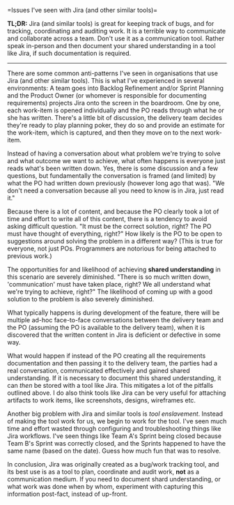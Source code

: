 =Issues I've seen with Jira (and other similar tools)=

**TL;DR:** Jira (and similar tools) is great for keeping track of bugs, and for tracking, coordinating and auditing work. It is a terrible way to communicate and collaborate across a team. Don't use it as a communication tool. Rather speak in-person and then document your shared understanding in a tool like Jira, if such documentation is required.

-------------

There are some common anti-patterns I've seen in organisations that use Jira (and other similar tools). This is what I've experienced in several environments: A team goes into Backlog Refinement and/or Sprint Planning and the Product Owner (or whomever is responsible for documenting requirements) projects Jira onto the screen in the boardroom. One by one, each work-item is opened individually and the PO reads through what he or she has written. There's a little bit of discussion, the delivery team decides they're ready to play planning poker, they do so and provide an estimate for the work-item, which is captured, and then they move on to the next work-item.

Instead of having a conversation about what problem we're trying to solve and what outcome we want to achieve, what often happens is everyone just reads what's been written down. Yes, there is some discussion and a few questions, but fundamentally the conversation is framed (and limited) by what the PO had written down previously (however long ago that was). "We don't need a conversation because all you need to know is in Jira, just read it."

Because there is a lot of content, and because the PO clearly took a lot of time and effort to write all of this content, there is a tendency to avoid asking difficult question. "It must be the correct solution, right? The PO must have thought of everything, right?" How likely is the PO to be open to suggestions around solving the problem in a different way? (This is true for everyone, not just POs. Programmers are notorious for being attached to previous work.)

The opportunities for and likelihood of achieving **shared understanding** in this scenario are severely diminished. "There is so much written down, 'communication' must have taken place, right? We all understand what we're trying to achieve, right?" The likelihood of coming up with a good solution to the problem is also severely diminished.

What typically happens is during development of the feature, there will be multiple ad-hoc face-to-face conversations between the delivery team and the PO (assuming the PO is available to the delivery team), when it is discovered that the written content in Jira is deficient or defective in some way. 

What would happen if instead of the PO creating all the requirements documentation and then passing it to the delivery team, the parties had a real conversation, communicated effectively and gained shared understanding. If it is necessary to document this shared understanding, it can *then* be stored with a tool like Jira. This mitigates a lot of the pitfalls outlined above. I do also think tools like Jira can be very useful for attaching artifacts to work items, like screenshots, designs, wireframes etc.

Another big problem with Jira and similar tools is *tool enslavement*. Instead of making the tool work for us, we begin to work for the tool. I've seen much time and effort wasted through configuring and troubleshooting things like Jira workflows. I've seen things like Team A's Sprint being closed because Team B's Sprint was correctly closed, and the Sprints happened to have the same name (based on the date). Guess how much fun that was to resolve. 

In conclusion, Jira was originally created as a bug/work tracking tool, and its best use is as a tool to plan, coordinate and audit work, **not** as a communication medium. If you need to document shard understanding, or what work was done when by whom, experiment with capturing this information post-fact, instead of up-front.
